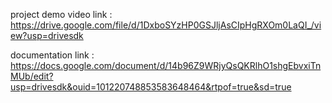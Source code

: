 project demo video link : https://drive.google.com/file/d/1DxboSYzHP0GSJljAsCIpHgRXOm0LaQI_/view?usp=drivesdk  






documentation link : https://docs.google.com/document/d/14b96Z9WRjyQsQKRlhO1shgEbvxiTnMUb/edit?usp=drivesdk&ouid=101220748853583648464&rtpof=true&sd=true
